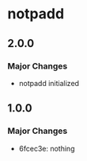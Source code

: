 # notpadd

## 2.0.0

### Major Changes

- notpadd initialized

## 1.0.0

### Major Changes

- 6fcec3e: nothing
